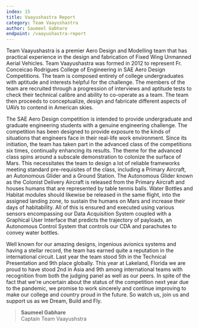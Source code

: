 ```yaml
---
index: 15
title: Vaayushastra Report
category: Team Vaayushastra
author: Saumeel Gabhare
endpoint: /vaayushastra-report
---
```


Team Vaayushastra is a premier Aero Design and Modelling team that has practical experience in the design and fabrication of Fixed Wing Unmanned Aerial Vehicles. Team Vaayushastra was formed in 2012 to represent Fr. Conceicao Rodrigues College of Engineering in SAE Aero Design Competitions. The team is composed entirely of college undergraduates with aptitude and interests helpful for the challenge. The members of the team are recruited through a progression of interviews and aptitude tests to check their technical calibre and ability to co-operate as a team. The team then proceeds to conceptualize, design and fabricate different aspects of UAVs to contend in American skies.

The SAE Aero Design competition is intended to provide undergraduate and graduate engineering students with a genuine engineering challenge. The competition has been designed to provide exposure to the kinds of situations that engineers face in their real-life work environment. Since its initiation, the team has taken part in the advanced class of the competitions six times, continually enhancing its results. The theme for the advanced class spins around a subscale demonstration to colonize the surface of Mars. This necessitates the team to design a lot of reliable frameworks meeting standard pre-requisites of the class, including a Primary Aircraft, an Autonomous Glider and a Ground Station. The Autonomous Glider known as the Colonist Delivery Aircraft is released from the Primary Aircraft and houses humans that are represented by table tennis balls. Water Bottles and Habitat modules should likewise be released in the same flight, into the assigned landing zone, to sustain the humans on Mars and increase their days of habitability. All of this is ensured and executed using various sensors encompassing our Data Acquisition System coupled with a Graphical User Interface that predicts the trajectory of payloads, an Autonomous Control System that controls our CDA and parachutes to convey water bottles.

Well known for our amazing designs, ingenious avionics systems and having a stellar record, the team has earned quite a reputation in the international circuit. Last year the team stood 5th in the Technical Presentation and 9th place globally. This year at Lakeland, Florida we are proud to have stood 2nd in Asia and 9th among international teams with recognition from both the judging panel as well as our peers. In spite of the fact that we're uncertain about the status of the competition next year due to the pandemic, we promise to work sincerely and continue improving to make our college and country proud in the future. So watch us, join us and support us as we Dream, Build and Fly.

> **Saumeel Gabhare**<br>
> Captain
> Team Vaayushstra
